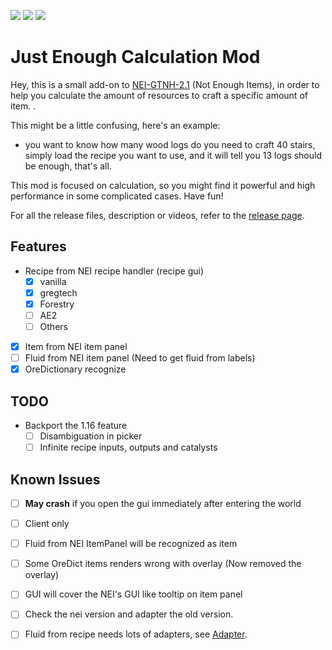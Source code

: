 [![][1]][3] [![][2]][3] [![][4]][5]

# Just Enough Calculation Mod

Hey, this is a small add-on to [NEI-GTNH-2.1](https://github.com/GTNewHorizons/NotEnoughItems) (Not Enough Items), in
order to help you calculate the amount of resources to craft a specific amount of item. .

This might be a little confusing, here's an example:

- you want to know how many wood logs do you need to craft 40 stairs, simply load the recipe you want to use, and it will
tell you 13 logs should be enough, that's all. 

This mod is focused on calculation, so you might find it powerful and high performance in some complicated cases. Have fun!

For all the release files, description or videos, refer to
the [release page](https://minecraft.curseforge.com/projects/just-enough-calculation).

## Features

- Recipe from NEI recipe handler (recipe gui)
  - [x] vanilla
  - [x] gregtech
  - [x] Forestry
  - [ ] AE2
  - [ ] Others
- [x] Item from NEI item panel
- [ ] Fluid from NEI item panel (Need to get fluid from labels)
- [x] OreDictionary recognize

## TODO

- Backport the 1.16 feature
  - [ ] Disambiguation in picker
  - [ ] Infinite recipe inputs, outputs and catalysts

## Known Issues

- [ ] **May crash** if you open the gui immediately after entering the world
- [ ] Client only
- [ ] Fluid from NEI ItemPanel will be recognized as item
- [ ] Some OreDict items renders wrong with overlay (Now removed the overlay)
- [ ] GUI will cover the NEI's GUI like tooltip on item panel
- [ ] Check the nei version and adapter the old version.
- [ ] Fluid from recipe needs lots of adapters, see [Adapter](./src/main/java/me/towdium/jecalculation/nei/Adapter.java).


[1]: http://cf.way2muchnoise.eu/full_just-enough-calculation_downloads.svg

[2]: http://cf.way2muchnoise.eu/versions/just-enough-calculation.svg

[3]: https://minecraft.curseforge.com/projects/just-enough-calculation

[4]: https://img.shields.io/discord/517485644163973120.svg?logo=discord

[5]: https://discord.gg/M3fNfTW

